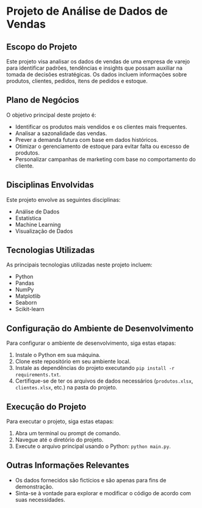 # Projeto de Análise de Dados de Vendas

## Escopo do Projeto

Este projeto visa analisar os dados de vendas de uma empresa de varejo para identificar padrões, tendências e insights que possam auxiliar na tomada de decisões estratégicas. Os dados incluem informações sobre produtos, clientes, pedidos, itens de pedidos e estoque.

## Plano de Negócios

O objetivo principal deste projeto é:

- Identificar os produtos mais vendidos e os clientes mais frequentes.
- Analisar a sazonalidade das vendas.
- Prever a demanda futura com base em dados históricos.
- Otimizar o gerenciamento de estoque para evitar falta ou excesso de produtos.
- Personalizar campanhas de marketing com base no comportamento do cliente.

## Disciplinas Envolvidas

Este projeto envolve as seguintes disciplinas:

- Análise de Dados
- Estatística
- Machine Learning
- Visualização de Dados

## Tecnologias Utilizadas

As principais tecnologias utilizadas neste projeto incluem:

- Python
- Pandas
- NumPy
- Matplotlib
- Seaborn
- Scikit-learn

## Configuração do Ambiente de Desenvolvimento

Para configurar o ambiente de desenvolvimento, siga estas etapas:

1. Instale o Python em sua máquina.
2. Clone este repositório em seu ambiente local.
3. Instale as dependências do projeto executando `pip install -r requirements.txt`.
4. Certifique-se de ter os arquivos de dados necessários (`produtos.xlsx`, `clientes.xlsx`, etc.) na pasta do projeto.

## Execução do Projeto

Para executar o projeto, siga estas etapas:

1. Abra um terminal ou prompt de comando.
2. Navegue até o diretório do projeto.
3. Execute o arquivo principal usando o Python: `python main.py`.

## Outras Informações Relevantes

- Os dados fornecidos são fictícios e são apenas para fins de demonstração.
- Sinta-se à vontade para explorar e modificar o código de acordo com suas necessidades.
